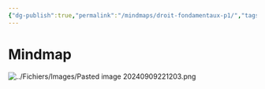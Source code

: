 ```yaml
---
{"dg-publish":true,"permalink":"/mindmaps/droit-fondamentaux-p1/","tags":["mindmaps"],"noteIcon":""}
---
```


# Mindmap

![../Fichiers/Images/Pasted image 20240909221203.png](/img/user/Fichiers/Images/Pasted%20image%2020240909221203.png)